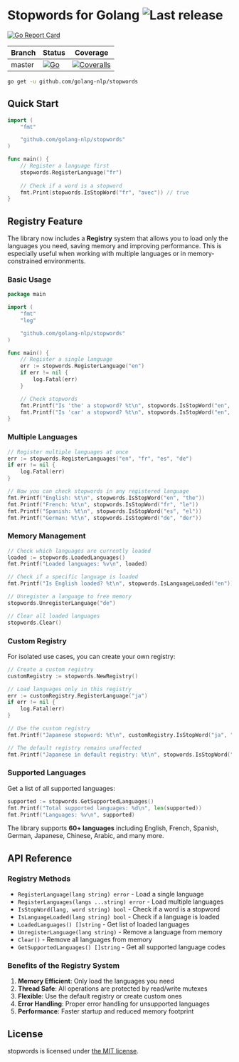 # Stopwords for Golang ![Last release](https://img.shields.io/github/release/golang-nlp/stopwords.svg)

[![Go Report Card](https://goreportcard.com/badge/github.com/golang-nlp/stopwords)](https://goreportcard.com/report/github.com/golang-nlp/stopwords)

| Branch | Status                                                                                                                                                | Coverage                                                                                                                                         |
| ------ | ----------------------------------------------------------------------------------------------------------------------------------------------------- | ------------------------------------------------------------------------------------------------------------------------------------------------ |
| master | [![Go](https://github.com/golang-nlp/stopwords/actions/workflows/go.yml/badge.svg)](https://github.com/golang-nlp/stopwords/actions/workflows/go.yml) | [![Coveralls](https://img.shields.io/coveralls/golang-nlp/stopwords/master.svg)](https://coveralls.io/github/golang-nlp/stopwords?branch=master) |

```sh
go get -u github.com/golang-nlp/stopwords
```

## Quick Start

```go
import (
    "fmt"

    "github.com/golang-nlp/stopwords"
)

func main() {
    // Register a language first
    stopwords.RegisterLanguage("fr")
    
    // Check if a word is a stopword
    fmt.Print(stopwords.IsStopWord("fr", "avec")) // true
}
```

## Registry Feature

The library now includes a **Registry** system that allows you to load only the languages you need, saving memory and improving performance. This is especially useful when working with multiple languages or in memory-constrained environments.

### Basic Usage

```go
package main

import (
    "fmt"
    "log"

    "github.com/golang-nlp/stopwords"
)

func main() {
    // Register a single language
    err := stopwords.RegisterLanguage("en")
    if err != nil {
        log.Fatal(err)
    }

    // Check stopwords
    fmt.Printf("Is 'the' a stopword? %t\n", stopwords.IsStopWord("en", "the"))
    fmt.Printf("Is 'car' a stopword? %t\n", stopwords.IsStopWord("en", "car"))
}
```

### Multiple Languages

```go
// Register multiple languages at once
err := stopwords.RegisterLanguages("en", "fr", "es", "de")
if err != nil {
    log.Fatal(err)
}

// Now you can check stopwords in any registered language
fmt.Printf("English: %t\n", stopwords.IsStopWord("en", "the"))
fmt.Printf("French: %t\n", stopwords.IsStopWord("fr", "le"))
fmt.Printf("Spanish: %t\n", stopwords.IsStopWord("es", "el"))
fmt.Printf("German: %t\n", stopwords.IsStopWord("de", "der"))
```

### Memory Management

```go
// Check which languages are currently loaded
loaded := stopwords.LoadedLanguages()
fmt.Printf("Loaded languages: %v\n", loaded)

// Check if a specific language is loaded
fmt.Printf("Is English loaded? %t\n", stopwords.IsLanguageLoaded("en"))

// Unregister a language to free memory
stopwords.UnregisterLanguage("de")

// Clear all loaded languages
stopwords.Clear()
```

### Custom Registry

For isolated use cases, you can create your own registry:

```go
// Create a custom registry
customRegistry := stopwords.NewRegistry()

// Load languages only in this registry
err := customRegistry.RegisterLanguage("ja")
if err != nil {
    log.Fatal(err)
}

// Use the custom registry
fmt.Printf("Japanese stopword: %t\n", customRegistry.IsStopWord("ja", "の"))

// The default registry remains unaffected
fmt.Printf("Japanese in default registry: %t\n", stopwords.IsStopWord("ja", "の"))
```

### Supported Languages

Get a list of all supported languages:

```go
supported := stopwords.GetSupportedLanguages()
fmt.Printf("Total supported languages: %d\n", len(supported))
fmt.Printf("Languages: %v\n", supported)
```

The library supports **60+ languages** including English, French, Spanish, German, Japanese, Chinese, Arabic, and many more.

## API Reference

### Registry Methods

- `RegisterLanguage(lang string) error` - Load a single language
- `RegisterLanguages(langs ...string) error` - Load multiple languages
- `IsStopWord(lang, word string) bool` - Check if a word is a stopword
- `IsLanguageLoaded(lang string) bool` - Check if a language is loaded
- `LoadedLanguages() []string` - Get list of loaded languages
- `UnregisterLanguage(lang string)` - Remove a language from memory
- `Clear()` - Remove all languages from memory
- `GetSupportedLanguages() []string` - Get all supported language codes

### Benefits of the Registry System

1. **Memory Efficient**: Only load the languages you need
2. **Thread Safe**: All operations are protected by read/write mutexes
3. **Flexible**: Use the default registry or create custom ones
4. **Error Handling**: Proper error handling for unsupported languages
5. **Performance**: Faster startup and reduced memory footprint

## License

stopwords is licensed under [the MIT license](LICENSE.md).
